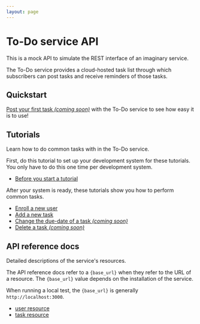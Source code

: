 ```yaml
---
layout: page
---
```


# To-Do service API

This is a mock API to simulate the REST interface of an
imaginary service.

The To-Do service provides a cloud-hosted task list through which
subscribers can post tasks and receive reminders of those tasks.

## Quickstart

[Post your first task _(coming soon)_](#quickstart) with the To-Do service to see how easy it is to use!

## Tutorials

Learn how to do common tasks with in the To-Do service.

First, do this tutorial to set up your development system for these tutorials. You only have to do this one time per development system.

* [Before you start a tutorial](tutorials/before-you-start-a-tutorial.md)

After your system is ready, these tutorials show you how to perform common tasks.

* [Enroll a new user](tutorials/enroll-a-new-user)
* [Add a new task](tutorials/add-a-new-task)
* [Change the due-date of a task _(coming soon)_](#tutorials)
* [Delete a task _(coming soon)_](tutorials/delete-a-task.md)

## API reference docs

Detailed descriptions of the service's resources.

The API reference docs refer to a `{base_url}` when they
refer to the URL of a resource. The `{base_url}` value depends
on the installation of the service.

When running a local test, the `{base_url}` is
generally `http://localhost:3000`.

* [user resource](api/user)
* [task resource](api/task)
